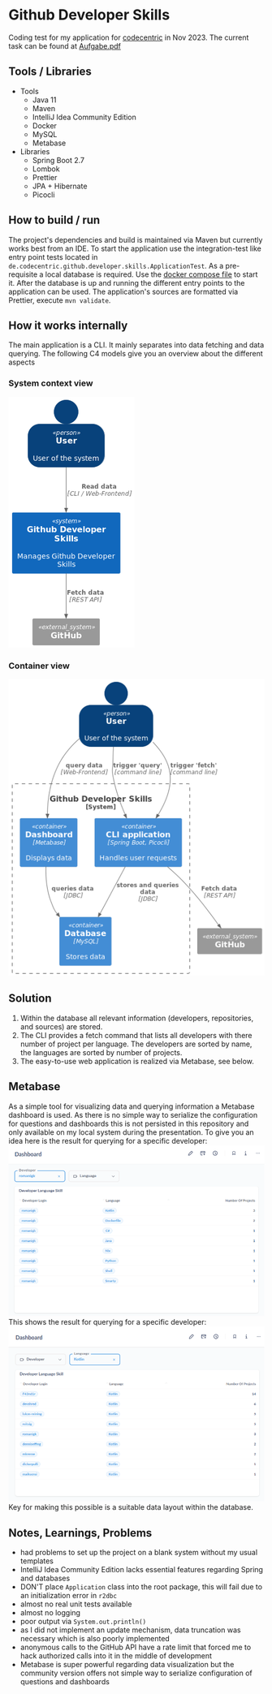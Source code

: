 # Github Developer Skills

Coding test for my application for [codecentric](https://www.codecentric.de/) in Nov 2023. The current task can be found at [Aufgabe.pdf](doc/Aufgabe.pdf)

## Tools / Libraries

* Tools
  * Java 11
  * Maven
  * IntelliJ Idea Community Edition
  * Docker
  * MySQL
  * Metabase
* Libraries
  * Spring Boot 2.7
  * Lombok
  * Prettier
  * JPA + Hibernate
  * Picocli

## How to build / run

The project's dependencies and build is maintained via Maven but currently works best from an IDE.
To start the application use the integration-test like entry point tests located in `de.codecentric.github.developer.skills.ApplicationTest`.
As a pre-requisite a local database is required. Use the [docker compose file](src/main/resources/database/docker-compose.yml) to start it.
After the database is up and running the different entry points to the application can be used.
The application's sources are formatted via Prettier, execute `mvn validate`.

## How it works internally

The main application is a CLI.
It mainly separates into data fetching and data querying.
The following C4 models give you an overview about the different aspects

### System context view

![context.png](doc/context.png)

### Container view

![container.png](doc/container.png)

## Solution

1. Within the database all relevant information (developers, repositories, and sources) are stored.
2. The CLI provides a fetch command that lists all developers with there number of project per language. The developers are sorted by name, the languages are sorted by number of projects.
3. The easy-to-use web application is realized via Metabase, see below.

## Metabase

As a simple tool for visualizing data and querying information a Metabase dashboard is used.
As there is no simple way to serialize the configuration for questions and dashboards this is not persisted in this repository and only available on my local system during the presentation.
To give you an idea here is the result for querying for a specific developer:
![dashboard_developer.png](doc/dashboard_developer.png)
This shows the result for querying for a specific developer:
![dashboard_language.png](doc/dashboard_language.png)
Key for making this possible is a suitable data layout within the database.

## Notes, Learnings, Problems

* had problems to set up the project on a blank system without my usual templates
* IntelliJ Idea Community Edition lacks essential features regarding Spring and databases
* DON'T place `Application` class into the root package, this will fail due to an initialization error in `r2dbc`
* almost no real unit tests available
* almost no logging
* poor output via `System.out.println()`
* as I did not implement an update mechanism, data truncation was necessary which is also poorly implemented
* anonymous calls to the GitHub API have a rate limit that forced me to hack authorized calls into it in the middle of development
* Metabase is super powerful regarding data visualization but the community version offers not simple way to serialize configuration of questions and dashboards